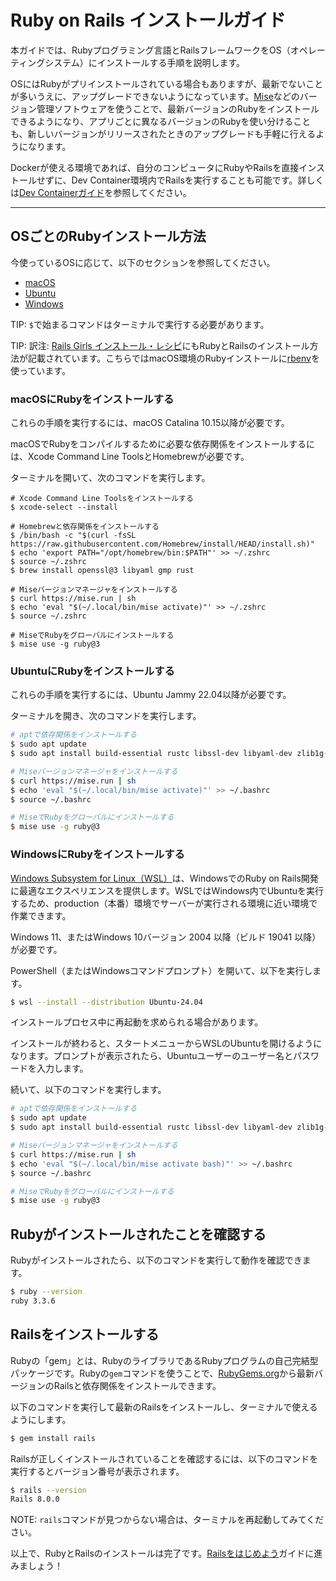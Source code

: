 Ruby on Rails インストールガイド
===========================

本ガイドでは、Rubyプログラミング言語とRailsフレームワークをOS（オペレーティングシステム）にインストールする手順を説明します。

OSにはRubyがプリインストールされている場合もありますが、最新でないことが多いうえに、アップグレードできないようになっています。[Mise](https://mise.jdx.dev/getting-started.html)などのバージョン管理ソフトウェアを使うことで、最新バージョンのRubyをインストールできるようになり、アプリごとに異なるバージョンのRubyを使い分けることも、新しいバージョンがリリースされたときのアップグレードも手軽に行えるようになります。

Dockerが使える環境であれば、自分のコンピュータにRubyやRailsを直接インストールせずに、Dev Container環境内でRailsを実行することも可能です。詳しくは[Dev Containerガイド](getting_started_with_devcontainer.html)を参照してください。

--------------------------------------------------------------------------------

## OSごとのRubyインストール方法

今使っているOSに応じて、以下のセクションを参照してください。

* [macOS](#macosにrubyをインストールする)
* [Ubuntu](#ubuntuにrubyをインストールする)
* [Windows](#windowsにrubyをインストールする)

TIP: `$`で始まるコマンドはターミナルで実行する必要があります。

TIP: 訳注: [Rails Girls インストール・レシピ](https://railsgirls.jp/install)にもRubyとRailsのインストール方法が記載されています。こちらではmacOS環境のRubyインストールに[rbenv](https://github.com/rbenv/rbenv)を使っています。

### macOSにRubyをインストールする

これらの手順を実行するには、macOS Catalina 10.15以降が必要です。

macOSでRubyをコンパイルするために必要な依存関係をインストールするには、Xcode Command Line ToolsとHomebrewが必要です。

ターミナルを開いて、次のコマンドを実行します。

```shell
# Xcode Command Line Toolsをインストールする
$ xcode-select --install

# Homebrewと依存関係をインストールする
$ /bin/bash -c "$(curl -fsSL https://raw.githubusercontent.com/Homebrew/install/HEAD/install.sh)"
$ echo 'export PATH="/opt/homebrew/bin:$PATH"' >> ~/.zshrc
$ source ~/.zshrc
$ brew install openssl@3 libyaml gmp rust

# Miseバージョンマネージャをインストールする
$ curl https://mise.run | sh
$ echo 'eval "$(~/.local/bin/mise activate)"' >> ~/.zshrc
$ source ~/.zshrc

# MiseでRubyをグローバルにインストールする
$ mise use -g ruby@3
```

### UbuntuにRubyをインストールする

これらの手順を実行するには、Ubuntu Jammy 22.04以降が必要です。

ターミナルを開き、次のコマンドを実行します。

```bash
# aptで依存関係をインストールする
$ sudo apt update
$ sudo apt install build-essential rustc libssl-dev libyaml-dev zlib1g-dev libgmp-dev

# Miseバージョンマネージャをインストールする
$ curl https://mise.run | sh
$ echo 'eval "$(~/.local/bin/mise activate)"' >> ~/.bashrc
$ source ~/.bashrc

# MiseでRubyをグローバルにインストールする
$ mise use -g ruby@3
```

### WindowsにRubyをインストールする

[Windows Subsystem for Linux（WSL）][WSL]は、WindowsでのRuby on Rails開発に最適なエクスペリエンスを提供します。WSLではWindows内でUbuntuを実行するため、production（本番）環境でサーバーが実行される環境に近い環境で作業できます。

Windows 11、またはWindows 10バージョン 2004 以降（ビルド 19041 以降）が必要です。

PowerShell（またはWindowsコマンドプロンプト）を開いて、以下を実行します。

```bash
$ wsl --install --distribution Ubuntu-24.04
```

インストールプロセス中に再起動を求められる場合があります。

インストールが終わると、スタートメニューからWSLのUbuntuを開けるようになります。プロンプトが表示されたら、Ubuntuユーザーのユーザー名とパスワードを入力します。

続いて、以下のコマンドを実行します。

```bash
# aptで依存関係をインストールする
$ sudo apt update
$ sudo apt install build-essential rustc libssl-dev libyaml-dev zlib1g-dev libgmp-dev

# Miseバージョンマネージャをインストールする
$ curl https://mise.run | sh
$ echo 'eval "$(~/.local/bin/mise activate bash)"' >> ~/.bashrc
$ source ~/.bashrc

# MiseでRubyをグローバルにインストールする
$ mise use -g ruby@3
```

[WSL]:
  https://ja.wikipedia.org/wiki/Windows_Subsystem_for_Linux

Rubyがインストールされたことを確認する
---------------------------

Rubyがインストールされたら、以下のコマンドを実行して動作を確認できます。

```bash
$ ruby --version
ruby 3.3.6
```

Railsをインストールする
----------------

Rubyの「gem」とは、RubyのライブラリであるRubyプログラムの自己完結型パッケージです。Rubyの`gem`コマンドを使うことで、[RubyGems.org](https://rubygems.org)から最新バージョンのRailsと依存関係をインストールできます。

以下のコマンドを実行して最新のRailsをインストールし、ターミナルで使えるようにします。

```bash
$ gem install rails
```

Railsが正しくインストールされていることを確認するには、以下のコマンドを実行するとバージョン番号が表示されます。

```bash
$ rails --version
Rails 8.0.0
```

NOTE: `rails`コマンドが見つからない場合は、ターミナルを再起動してみてください。

以上で、RubyとRailsのインストールは完了です。[Railsをはじめよう](getting_started.html)ガイドに進みましょう！
